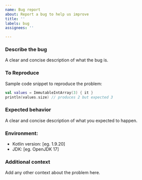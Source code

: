 ```yaml
---
name: Bug report
about: Report a bug to help us improve
title: ''
labels: bug
assignees: ''

---
```


### Describe the bug

A clear and concise description of what the bug is.

### To Reproduce

Sample code snippet to reproduce the problem:

```kotlin
val values = ImmutableIntArray(3) { it }
println(values.size) // produces 2 but expected 3
```

### Expected behavior

A clear and concise description of what you expected to happen.

### Environment:

- Kotlin version: [eg. 1.9.20]
- JDK: [eg. OpenJDK 17]

### Additional context

Add any other context about the problem here.
